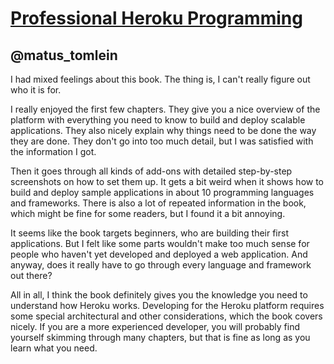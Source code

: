 [Professional Heroku Programming](http://www.amazon.com/Professional-Heroku-Programming-Wrox-Programmer/dp/1118508998)
======================================================================================================================

@matus_tomlein
--------------

I had mixed feelings about this book.
The thing is, I can't really figure out who it is for.

I really enjoyed the first few chapters.
They give you a nice overview of the platform with everything you need to know
to build and deploy scalable applications.
They also nicely explain why things need to be done the way they are done.
They don't go into too much detail, but I was satisfied with the information I
got.

Then it goes through all kinds of add-ons with detailed step-by-step screenshots
on how to set them up.
It gets a bit weird when it shows how to build and deploy sample applications
in about 10 programming languages and frameworks.
There is also a lot of repeated information in the book, which might be fine for some
readers, but I found it a bit annoying.

It seems like the book targets beginners, who are building their first applications.
But I felt like some parts wouldn't make too much sense for people who haven't
yet developed and deployed a web application.
And anyway, does it really have to go through every language and framework
out there?

All in all, I think the book definitely gives you the knowledge you need to
understand how Heroku works.
Developing for the Heroku platform requires some special architectural and
other considerations, which the book covers nicely.
If you are a more experienced developer, you will probably find yourself skimming
through many chapters, but that is fine as long as you learn what you need.
